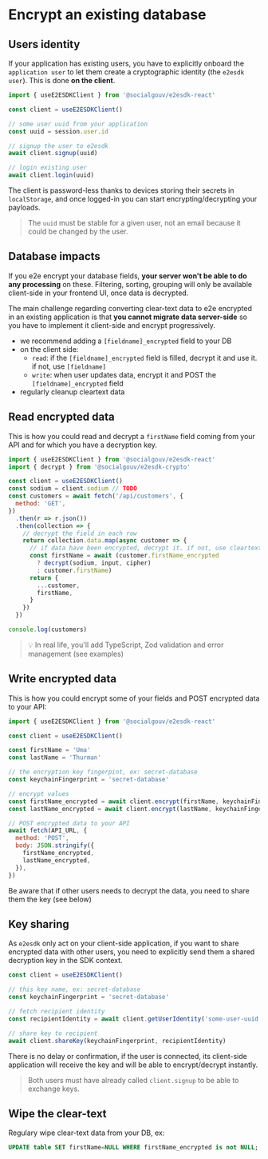 # Encrypt an existing database

## Users identity

If your application has existing users, you have to explicitly onboard the `application user` to let them create a cryptographic identity (the `e2esdk user`). This is done **on the client**.

```js
import { useE2ESDKClient } from '@socialgouv/e2esdk-react'

const client = useE2ESDKClient()

// some user uuid from your application
const uuid = session.user.id

// signup the user to e2esdk
await client.signup(uuid)

// login existing user
await client.login(uuid)
```

The client is password-less thanks to devices storing their secrets in `localStorage`, and once logged-in you can start encrypting/decrypting your payloads.

> The `uuid` must be stable for a given user, not an email because it could be changed by the user.

## Database impacts

If you e2e encrypt your database fields, **your server won't be able to do any processing** on these. Filtering, sorting, grouping will only be available client-side in your frontend UI, once data is decrypted.

The main challenge regarding converting clear-text data to e2e encrypted in an existing application is that **you cannot migrate data server-side** so you have to implement it client-side and encrypt progressively.

- we recommend adding a `[fieldname]_encrypted` field to your DB
- on the client side:
  - `read`: if the `[fieldname]_encrypted` field is filled, decrypt it and use it. if not, use `[fieldname]`
  - `write`: when user updates data, encrypt it and POST the `[fieldname]_encrypted` field
- regularly cleanup cleartext data

## Read encrypted data

This is how you could read and decrypt a `firstName` field coming from your API and for which you have a decryption key.

```js
import { useE2ESDKClient } from '@socialgouv/e2esdk-react'
import { decrypt } from '@socialgouv/e2esdk-crypto'

const client = useE2ESDKClient()
const sodium = client.sodium // TODO
const customers = await fetch('/api/customers', {
  method: 'GET',
})
  .then(r => r.json())
  .then(collection => {
    // decrypt the field in each row
    return collection.data.map(async customer => {
      // if data have been encrypted, decrypt it. if not, use cleartext value if any
      const firstName = await (customer.firstName_encrypted
        ? decrypt(sodium, input, cipher)
        : customer.firstName)
      return {
        ...customer,
        firstName,
      }
    })
  })

console.log(customers)
```

> :bulb: In real life, you'll add TypeScript, Zod validation and error management (see examples)

## Write encrypted data

This is how you could encrypt some of your fields and POST encrypted data to your API:

```js
import { useE2ESDKClient } from '@socialgouv/e2esdk-react'

const client = useE2ESDKClient()

const firstName = 'Uma'
const lastName = 'Thurman'

// the encryption key fingerpint, ex: secret-database
const keychainFingerprint = 'secret-database'

// encrypt values
const firstName_encrypted = await client.encrypt(firstName, keychainFingerprint)
const lastName_encrypted = await client.encrypt(lastName, keychainFingerprint)

// POST encrypted data to your API
await fetch(API_URL, {
  method: 'POST',
  body: JSON.stringify({
    firstName_encrypted,
    lastName_encrypted,
  }),
})
```

Be aware that if other users needs to decrypt the data, you need to share them the key (see below)

## Key sharing

As `e2esdk` only act on your client-side application, if you want to share encrypted data with other users, you need to explicitly send them a shared decryption key in the SDK context.

```js
const client = useE2ESDKClient()

// this key name, ex: secret-database
const keychainFingerprint = 'secret-database'

// fetch recipient identity
const recipientIdentity = await client.getUserIdentity('some-user-uuid')

// share key to recipient
await client.shareKey(keychainFingerprint, recipientIdentity)
```

There is no delay or confirmation, if the user is connected, its client-side application will receive the key and will be able to encrypt/decrypt instantly.

> Both users must have already called `client.signup` to be able to exchange keys.

## Wipe the clear-text

Regulary wipe clear-text data from your DB, ex:

```sql
UPDATE table SET firstName=NULL WHERE firstName_encrypted is not NULL;
```
